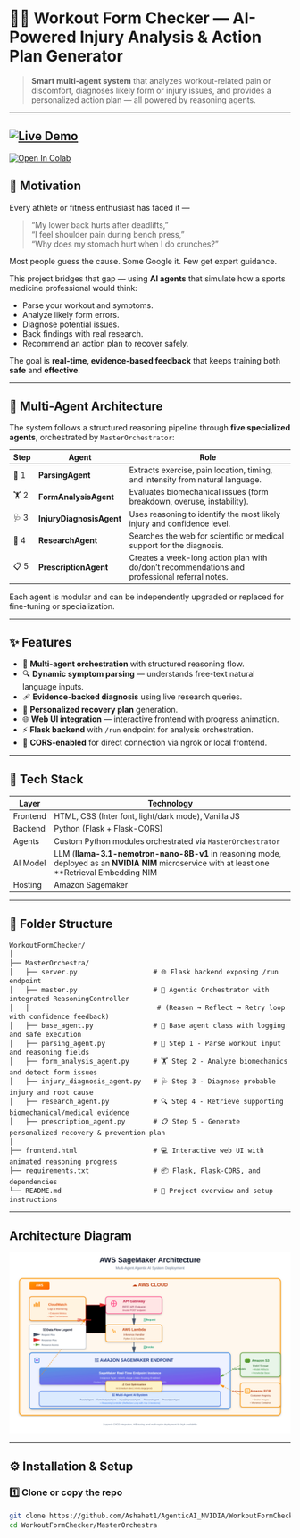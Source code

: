 # 🏋️‍♂️ Workout Form Checker — AI-Powered Injury Analysis & Action Plan Generator

> **Smart multi-agent system** that analyzes workout-related pain or discomfort, diagnoses likely form or injury issues, and provides a personalized action plan — all powered by reasoning agents.

---
[![Live Demo](https://img.shields.io/badge/🌐%20Live%20Demo-Click%20Here-blueviolet?style=for-the-badge)](https://rebeca-groutiest-incorporeally.ngrok-free.dev/)
---

[![Open In Colab](https://colab.research.google.com/assets/colab-badge.svg)](https://colab.research.google.com/drive/1BhrEQneXIRvGKZxGQxZ4dNuq2j8WfLJC#scrollTo=uqm4g9hOZTgw)

## 🚀 Motivation

Every athlete or fitness enthusiast has faced it —  
> “My lower back hurts after deadlifts,”  
> “I feel shoulder pain during bench press,”  
> “Why does my stomach hurt when I do crunches?”

Most people guess the cause. Some Google it. Few get expert guidance.

This project bridges that gap — using **AI agents** that simulate how a sports medicine professional would think:
- Parse your workout and symptoms.
- Analyze likely form errors.
- Diagnose potential issues.
- Back findings with real research.
- Recommend an action plan to recover safely.

The goal is **real-time, evidence-based feedback** that keeps training both **safe** and **effective**.

---

## 🧠 Multi-Agent Architecture

The system follows a structured reasoning pipeline through **five specialized agents**, orchestrated by `MasterOrchestrator`:

| Step | Agent | Role |
|------|--------|------|
| 🧩 1 | **ParsingAgent** | Extracts exercise, pain location, timing, and intensity from natural language. |
| 🏋️ 2 | **FormAnalysisAgent** | Evaluates biomechanical issues (form breakdown, overuse, instability). |
| 🩺 3 | **InjuryDiagnosisAgent** | Uses reasoning to identify the most likely injury and confidence level. |
| 🔬 4 | **ResearchAgent** | Searches the web for scientific or medical support for the diagnosis. |
| 📋 5 | **PrescriptionAgent** | Creates a week-long action plan with do/don’t recommendations and professional referral notes. |

Each agent is modular and can be independently upgraded or replaced for fine-tuning or specialization.

---

## ✨ Features

- 🧠 **Multi-agent orchestration** with structured reasoning flow.
- 🔍 **Dynamic symptom parsing** — understands free-text natural language inputs.
- 🩹 **Evidence-backed diagnosis** using live research queries.
- 💪 **Personalized recovery plan** generation.
- 🌐 **Web UI integration** — interactive frontend with progress animation.
- ⚡ **Flask backend** with `/run` endpoint for analysis orchestration.
- 🔄 **CORS-enabled** for direct connection via ngrok or local frontend.
---

## 🧰 Tech Stack

| Layer | Technology |
|-------|-------------|
| Frontend | HTML, CSS (Inter font, light/dark mode), Vanilla JS |
| Backend | Python (Flask + Flask-CORS) |
| Agents | Custom Python modules orchestrated via `MasterOrchestrator` |
| AI Model | LLM (**llama-3.1-nemotron-nano-8B-v1** in reasoning mode, deployed as an **NVIDIA NIM** microservice with at least one **Retrieval Embedding NIM |
| Hosting | Amazon Sagemaker|

---

## 🧩 Folder Structure

```plaintext
WorkoutFormChecker/
│
├── MasterOrchestra/
│   ├── server.py                   # 🌐 Flask backend exposing /run endpoint
│   ├── master.py                   # 🧠 Agentic Orchestrator with integrated ReasoningController
│   │                                # (Reason → Reflect → Retry loop with confidence feedback)
│   ├── base_agent.py               # 🧩 Base agent class with logging and safe execution
│   ├── parsing_agent.py            # 🧾 Step 1 - Parse workout input and reasoning fields
│   ├── form_analysis_agent.py      # 🏋️ Step 2 - Analyze biomechanics and detect form issues
│   ├── injury_diagnosis_agent.py   # 🩺 Step 3 - Diagnose probable injury and root cause
│   ├── research_agent.py           # 🔍 Step 4 - Retrieve supporting biomechanical/medical evidence
│   ├── prescription_agent.py       # 📋 Step 5 - Generate personalized recovery & prevention plan
│
├── frontend.html                   # 💻 Interactive web UI with animated reasoning progress
├── requirements.txt                # 📦 Flask, Flask-CORS, and dependencies
└── README.md                       # 🧭 Project overview and setup instructions

```
---
## Architecture Diagram
![AWS SageMaker Architecture](https://github.com/Ashahet1/AgenticAI_NVIDIA/blob/main/WorkoutFormChecker/Images/aws_sagemaker_architecture%20(2).svg)

---

## ⚙️ Installation & Setup

### 1️⃣ Clone or copy the repo
```bash
git clone https://github.com/Ashahet1/AgenticAI_NVIDIA/WorkoutFormChecker.git
cd WorkoutFormChecker/MasterOrchestra
```



